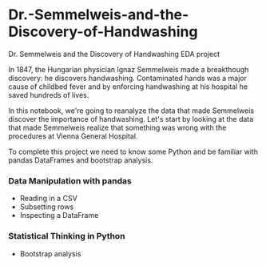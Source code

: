 # Dr.-Semmelweis-and-the-Discovery-of-Handwashing
Dr. Semmelweis and the Discovery of Handwashing EDA project

In 1847, the Hungarian physician Ignaz Semmelweis made a breakthough discovery: he discovers handwashing. Contaminated hands was a major cause of childbed fever and by enforcing handwashing at his hospital he saved hundreds of lives.

In this notebook, we're going to reanalyze the data that made Semmelweis discover the importance of handwashing. Let's start by looking at the data that made Semmelweis realize that something was wrong with the procedures at Vienna General Hospital.

To complete this project we need to know some Python and be familiar with pandas DataFrames and bootstrap analysis.

### Data Manipulation with pandas
- Reading in a CSV
- Subsetting rows
- Inspecting a DataFrame

### Statistical Thinking in Python
- Bootstrap analysis
